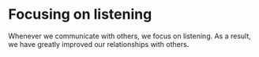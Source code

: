 # Focusing on listening 
Whenever we communicate with others, we focus on listening. As a result, we have greatly improved our relationships with others.  
